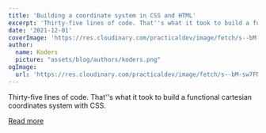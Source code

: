```yaml
---
title: 'Building a coordinate system in CSS and HTML'
excerpt: 'Thirty-five lines of code. That''s what it took to build a functional cartesian coordinates system with CSS.'
date: '2021-12-01'
coverImage: 'https://res.cloudinary.com/practicaldev/image/fetch/s--bM-sw7FN--/c_imagga_scale,f_auto,fl_progressive,h_420,q_auto,w_1000/https://dev-to-uploads.s3.amazonaws.com/uploads/articles/3ugijvsvtozxuayqclse.jpg'
author:
  name: Koders
  picture: "assets/blog/authors/koders.png"
ogImage:
  url: 'https://res.cloudinary.com/practicaldev/image/fetch/s--bM-sw7FN--/c_imagga_scale,f_auto,fl_progressive,h_420,q_auto,w_1000/https://dev-to-uploads.s3.amazonaws.com/uploads/articles/3ugijvsvtozxuayqclse.jpg'
---
```


Thirty-five lines of code. That''s what it took to build a functional cartesian coordinates system with CSS.

[Read more](https://dev.to/alvaromontoro/building-a-coordinate-system-in-css-and-html-pc7)
